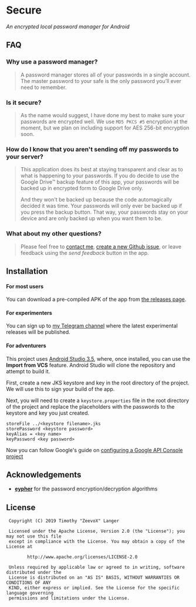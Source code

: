 # Secure
*An encrypted local password manager for Android*

## FAQ

### Why use a password manager?
  > A password manager stores all of your passwords in a single account. The master password to your safe is the only password you’ll ever need to remember.

### Is it secure?
  > As the name would suggest, I have done my best to make sure your passwords are encrypted well. We use `MD5 PKCS #5` encryption at the moment, but we plan on including support for AES 256-bit encryption soon.
  
### How do I know that you aren't sending off my passwords to your server?
  > This application does its best at staying transparent and clear as to what is happening to your passwords. If you do decide to use the Google Drive™ backup feature of this app, your passwords will be backed up in encrypted form to Google Drive only.
  > 
  > And they won't be backed up because the code automagically decided it was time. Your passwords will only ever be backed up if you press the backup button. That way, your passwords stay on your device and are only backed up when you want them to be.
  
### What about my other questions?
  > Please feel free to [contact me](mailto:zeevox.dev@gmail.com), [create a new Github issue](https://github.com/ZeevoX/Secure/issues/new), or leave feedback using the *send feedback* button in the app.
  
## Installation

#### For most users
You can download a pre-compiled APK of the app from [the releases page](https://github.com/ZeevoX/Secure/releases/latest).

#### For experimenters
You can sign up to [my Telegram channel](https://t.me/ZeevoX_CI) where the latest experimental releases will be published.

#### For adventurers

This project uses [Android Studio 3.5](https://developer.android.com/studio), where, once installed, you can use the **Import from VCS** feature. Android Studio will clone the repository and attempt to build it.

First, create a new JKS keystore and key in the root directory of the project. We will use this to sign your build of the app.

Next, you will need to create a `keystore.properties` file in the root directory of the project and replace the placeholders with the passwords to the keystore and key you just created.

```
storeFile ../<keystore filename>.jks
storePassword <keystore password>
keyAlias = <key name>
keyPassword <key password>
```

Now you can follow Google's guide on [configuring a Google API Console project](https://developers.google.com/identity/sign-in/android/start-integrating#configure_a_project)

## Acknowledgements

* [**eypher**](https://github.com/eypher) for the password encryption/decryption algorithms

## License

```
 Copyright (C) 2019 Timothy "ZeevoX" Langer
 
 Licensed under the Apache License, Version 2.0 (the "License"); you may not use this file
 except in compliance with the License. You may obtain a copy of the License at
 
        http://www.apache.org/licenses/LICENSE-2.0
 
 Unless required by applicable law or agreed to in writing, software distributed under the
 License is distributed on an "AS IS" BASIS, WITHOUT WARRANTIES OR CONDITIONS OF ANY
 KIND, either express or implied. See the License for the specific language governing
 permissions and limitations under the License.
 ```
